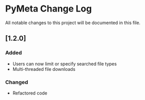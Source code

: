 # PyMeta Change Log
All notable changes to this project will be documented in this file.

## [1.2.0]
### Added
* Users can now limit or specify searched file types
* Multi-threaded file downloads

### Changed
* Refactored code